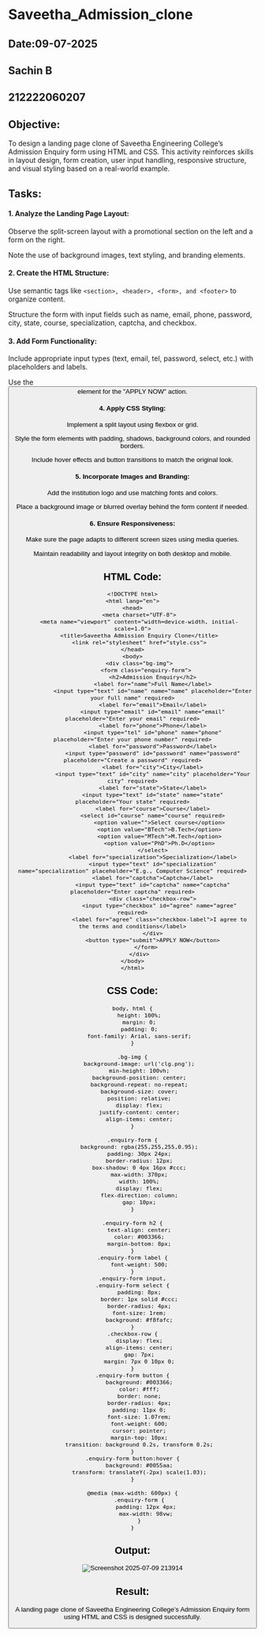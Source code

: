 # Saveetha_Admission_clone
## Date:09-07-2025
## Sachin B
## 212222060207


## Objective:
To design a landing page clone of Saveetha Engineering College’s Admission Enquiry form using HTML and CSS. This activity reinforces skills in layout design, form creation, user input handling, responsive structure, and visual styling based on a real-world example.

## Tasks:
#### 1. Analyze the Landing Page Layout:
Observe the split-screen layout with a promotional section on the left and a form on the right.

Note the use of background images, text styling, and branding elements.

#### 2. Create the HTML Structure:
Use semantic tags like ```<section>, <header>, <form>, and <footer>``` to organize content.

Structure the form with input fields such as name, email, phone, password, city, state, course, specialization, captcha, and checkbox.

#### 3. Add Form Functionality:
Include appropriate input types (text, email, tel, password, select, etc.) with placeholders and labels.

Use the <button> element for the "APPLY NOW" action.

#### 4. Apply CSS Styling:
Implement a split layout using flexbox or grid.

Style the form elements with padding, shadows, background colors, and rounded borders.

Include hover effects and button transitions to match the original look.

#### 5. Incorporate Images and Branding:
Add the institution logo and use matching fonts and colors.

Place a background image or blurred overlay behind the form content if needed.

#### 6. Ensure Responsiveness:
Make sure the page adapts to different screen sizes using media queries.

Maintain readability and layout integrity on both desktop and mobile.

## HTML Code:
```
<!DOCTYPE html>
<html lang="en">
<head>
    <meta charset="UTF-8">
    <meta name="viewport" content="width=device-width, initial-scale=1.0">
    <title>Saveetha Admission Enquiry Clone</title>
    <link rel="stylesheet" href="style.css">
</head>
<body>
    <div class="bg-img">
        <form class="enquiry-form">
            <h2>Admission Enquiry</h2>
            <label for="name">Full Name</label>
            <input type="text" id="name" name="name" placeholder="Enter your full name" required>
            <label for="email">Email</label>
            <input type="email" id="email" name="email" placeholder="Enter your email" required>
            <label for="phone">Phone</label>
            <input type="tel" id="phone" name="phone" placeholder="Enter your phone number" required>
            <label for="password">Password</label>
            <input type="password" id="password" name="password" placeholder="Create a password" required>
            <label for="city">City</label>
            <input type="text" id="city" name="city" placeholder="Your city" required>
            <label for="state">State</label>
            <input type="text" id="state" name="state" placeholder="Your state" required>
            <label for="course">Course</label>
            <select id="course" name="course" required>
                <option value="">Select course</option>
                <option value="BTech">B.Tech</option>
                <option value="MTech">M.Tech</option>
                <option value="PhD">Ph.D</option>
            </select>
            <label for="specialization">Specialization</label>
            <input type="text" id="specialization" name="specialization" placeholder="E.g., Computer Science" required>
            <label for="captcha">Captcha</label>
            <input type="text" id="captcha" name="captcha" placeholder="Enter captcha" required>
            <div class="checkbox-row">
                <input type="checkbox" id="agree" name="agree" required>
                <label for="agree" class="checkbox-label">I agree to the terms and conditions</label>
            </div>
            <button type="submit">APPLY NOW</button>
        </form>
    </div>
</body>
</html>
```

## CSS Code:

```
body, html {
    height: 100%;
    margin: 0;
    padding: 0;
    font-family: Arial, sans-serif;
}

.bg-img {
    background-image: url('clg.png');
    min-height: 100vh;
    background-position: center;
    background-repeat: no-repeat;
    background-size: cover;
    position: relative;
    display: flex;
    justify-content: center;
    align-items: center;
}

.enquiry-form {
    background: rgba(255,255,255,0.95);
    padding: 30px 24px;
    border-radius: 12px;
    box-shadow: 0 4px 16px #ccc;
    max-width: 370px;
    width: 100%;
    display: flex;
    flex-direction: column;
    gap: 10px;
}

.enquiry-form h2 {
    text-align: center;
    color: #003366;
    margin-bottom: 8px;
}
.enquiry-form label {
    font-weight: 500;
}
.enquiry-form input,
.enquiry-form select {
    padding: 8px;
    border: 1px solid #ccc;
    border-radius: 4px;
    font-size: 1rem;
    background: #f8fafc;
}
.checkbox-row {
    display: flex;
    align-items: center;
    gap: 7px;
    margin: 7px 0 10px 0;
}
.enquiry-form button {
    background: #003366;
    color: #fff;
    border: none;
    border-radius: 4px;
    padding: 11px 0;
    font-size: 1.07rem;
    font-weight: 600;
    cursor: pointer;
    margin-top: 10px;
    transition: background 0.2s, transform 0.2s;
}
.enquiry-form button:hover {
    background: #0055aa;
    transform: translateY(-2px) scale(1.03);
}

@media (max-width: 600px) {
    .enquiry-form {
        padding: 12px 4px;
        max-width: 98vw;
    }
}
```

## Output:

![Screenshot 2025-07-09 213914](https://github.com/user-attachments/assets/384980be-9f2f-490c-b7c7-846ca8013700)

## Result:
A landing page clone of Saveetha Engineering College’s Admission Enquiry form using HTML and CSS is designed successfully.

